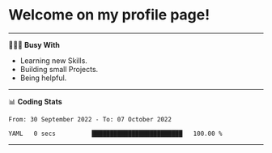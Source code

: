 # Welcome on my profile page!
<!-- print(("dralla"[::-1]+"s").capitalize()) -->

---
👨🏻‍💻 **Busy With**
* Learning new Skills.
* Building small Projects.
* Being helpful.

---
📊 **Coding Stats**
<!--START_SECTION:waka-->

```text
From: 30 September 2022 - To: 07 October 2022

YAML   0 secs          █████████████████████████   100.00 %
```

<!--END_SECTION:waka-->
---

